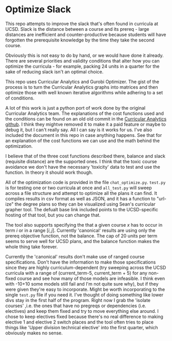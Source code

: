 # Optimize Slack

This repo attempts to improve the slack that's often found in curricula at UCSD. Slack is the distance between a course and its prereq - large distances are inefficient and counter-productive because students will have forgotten the prerequisite knowledge by the time they take the second course. 

Obviously this is not easy to do by hand, or we would have done it already. There are several priorities and validity conditions that alter how you can optimize the curricula - for example, packing 24 units in a quarter for the sake of reducing slack isn't an optimal choice. 

This repo uses Curricular Analytics and Gurobi Optimizer. The gist of the process is to turn the Curricular Analytics graphs into matrices and then optimize those with well known iterative algorithms while adhering to a set of conditions. 

A lot of this work is just a python port of work done by the original Curricular Analytics team. The explanations of the cost functions used and the conditions can be found on an old old commit in the [Curricular Analytics github](https://github.com/CurricularAnalytics/CurricularAnalytics.jl/blob/v0.6.6/docs/src/degreeplans.md). I think they mightve removed it to make it a paid feature or maybe to debug it, but I can't really say. All I can say is it works for us. I've also included the document in this repo in case anything happens. See that for an explanation of the cost functions we can use and the math behind the optimization.

I believe that of the three cost functions described there, balance and slack (requisite distance) are the supported ones. I think that the toxic course avoidance we don't have the necessary 'toxicity' data to test and use the function. In theory it should work though. 

All of the optimization code is provided in the file ```chat_optimize.py```. ```test.py``` is for testing one or two curricula at once and ```all_test.py``` will sweep across a file structure and attempt to optimize all the plans it can find. It compiles results in csv format as well as JSON, and it has a function to "url-ize" the degree plans so they can be visualized using Sean's curricular grapher tool. The defualt base link included points to the UCSD-specific hosting of that tool, but you can change that.

The tool also supports specifying the that a given course $x$ has to occur in term $i$ or in a range $[i,j]$. Currently 'canonical' results are using only the prereq objective function, not the balance. The cap of 20 units per term seems to serve well for UCSD plans, and the balance function makes the whole thing take forever. 

Currently the 'canonical' results don't make use of ranged course specifications. Don't have the information to make those specifications since they are highly curriculum-dependent (try sweeping across the UCSD curricula with a range of (current_term-5, current_term + 5) for any non-fixed course and see how many of those models are infeasible. I think even with -10+10 some models still fail and I'm not quite sure why), but if they were given they're easy to incorporate. Might be worth incorporating to the single ```test.py``` file if you need it. I've thought of doing something like lower divs stay in the first half of the program. Right now I grab the 'isolate courses' ,i.e. the ones that have no pregreqs or dependencies (i.e. electives) and keep them fixed and try to move everything else around. I chose to keep electives fixed because there's no real difference to making elective 1 and elective 2 switch places and the tool often tries to place things like 'Upper division technical elective' into the first quarter, which obviously makes no sense.
